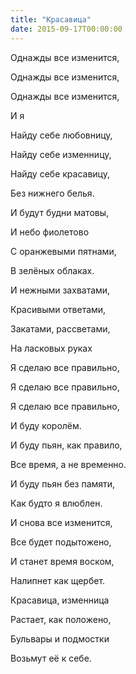 ```yaml
---
title: "Красавица"
date: 2015-09-17T00:00:00
---
```


Однажды все изменится,

Однажды все изменится,

Однажды все изменится,

И я

Найду себе любовницу,

Найду себе изменницу,

Найду себе красавицу,

Без нижнего белья.



И будут будни матовы,

И небо фиолетово

С оранжевыми пятнами,

В зелёных облаках.

И нежными захватами,

Красивыми ответами,

Закатами, рассветами,

На ласковых руках



Я сделаю все правильно,

Я сделаю все правильно,

Я сделаю все правильно,

И буду королём.

И буду пьян, как правило,

Все время, а не временно.

И буду пьян без памяти,

Как будто я влюблен.



И снова все изменится,

Все будет подытожено,

И станет время воском,

Налипнет как щербет.

Красавица, изменница

Растает, как положено,

Бульвары и подмостки

Возьмут её к себе.
